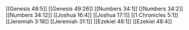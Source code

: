[[Genesis 48:5]]
[[Genesis 49:26]]
[[Numbers 34:1]]
[[Numbers 34:2]]
[[Numbers 34:12]]
[[Joshua 16:4]]
[[Joshua 17:1]]
[[1 Chronicles 5:1]]
[[Jeremiah 3:18]]
[[Jeremiah 31:1]]
[[Ezekiel 48:1]]
[[Ezekiel 48:4]]
